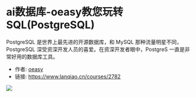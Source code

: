 # ai数据库-oeasy教您玩转SQL(PostgreSQL)

PostgreSQL 是世界上最先进的开源数据库，和 MySQL 那种流量明星不同，PostgreSQL 深受资深开发人员的喜爱。在资深开发者眼中，PostgreS 一直是非常好用的数据库工具。

- 作者: [oeasy](https://www.lanqiao.cn/users/1190679/)
- 链接: https://www.lanqiao.cn/courses/2782

![](https://dn-simplecloud.shiyanlou.com/courses/uid734839-20220812-1660295835018)